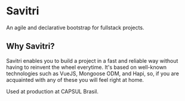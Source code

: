Savitri
=======

An agile and declarative bootstrap for fullstack projects.

## Why Savitri?
Savitri enables you to build a project in a fast and reliable way without having to reinvent the wheel everytime. It's based on well-known technologies such as VueJS, Mongoose ODM, and Hapi, so, if you are acquainted with any of these you will feel right at home.

Used at production at CAPSUL Brasil.
